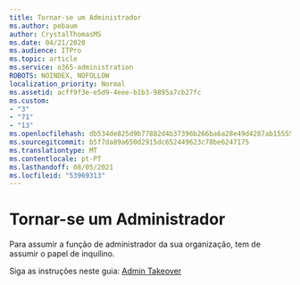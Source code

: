 ```yaml
---
title: Tornar-se um Administrador
ms.author: pebaum
author: CrystalThomasMS
ms.date: 04/21/2020
ms.audience: ITPro
ms.topic: article
ms.service: o365-administration
ROBOTS: NOINDEX, NOFOLLOW
localization_priority: Normal
ms.assetid: acff9f3e-e5d9-4eee-b1b3-9895a7cb27fc
ms.custom:
- "3"
- "71"
- "13"
ms.openlocfilehash: db534de825d9b77882d4b37396b266ba6a28e49d4287ab1555500b4e54d8c10b
ms.sourcegitcommit: b5f7da89a650d2915dc652449623c78be6247175
ms.translationtype: MT
ms.contentlocale: pt-PT
ms.lasthandoff: 08/05/2021
ms.locfileid: "53969313"
---
```

# <a name="become-an-admin"></a>Tornar-se um Administrador

Para assumir a função de administrador da sua organização, tem de assumir o papel de inquilino.
  
Siga as instruções neste guia: [Admin Takeover](https://docs.microsoft.com/azure/active-directory/users-groups-roles/domains-admin-takeover)